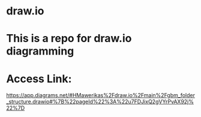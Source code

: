 # draw.io
# This is a repo for draw.io diagramming
# Access Link:
https://app.diagrams.net/#HMawerikas%2Fdraw.io%2Fmain%2Fgbm_folder_structure.drawio#%7B%22pageId%22%3A%22u7FDJixQ2gVYrPvAX92j%22%7D
